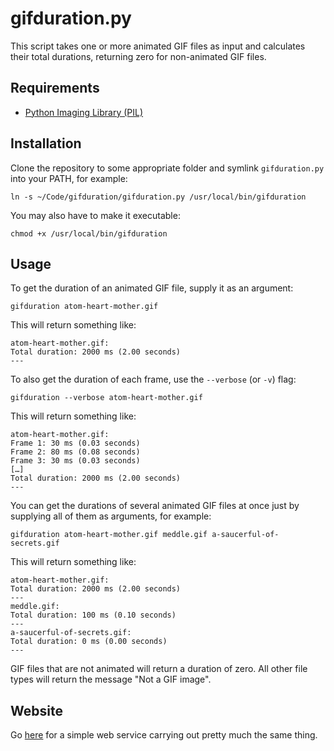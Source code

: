 # gifduration.py

This script takes one or more animated GIF files as input and calculates their
total durations, returning zero for non-animated GIF files.


## Requirements

* [Python Imaging Library (PIL)](http://www.pythonware.com/products/pil/)


## Installation

Clone the repository to some appropriate folder and symlink `gifduration.py` into your PATH, for example:

    ln -s ~/Code/gifduration/gifduration.py /usr/local/bin/gifduration

You may also have to make it executable:

    chmod +x /usr/local/bin/gifduration


## Usage

To get the duration of an animated GIF file, supply it as an argument:

    gifduration atom-heart-mother.gif

This will return something like:

    atom-heart-mother.gif:
    Total duration: 2000 ms (2.00 seconds)
    ---

To also get the duration of each frame, use the `--verbose` (or `-v`) flag:

    gifduration --verbose atom-heart-mother.gif

This will return something like:

    atom-heart-mother.gif:
    Frame 1: 30 ms (0.03 seconds)
    Frame 2: 80 ms (0.08 seconds)
    Frame 3: 30 ms (0.03 seconds)
    […]
    Total duration: 2000 ms (2.00 seconds)
    ---

You can get the durations of several animated GIF files at once just by supplying all of them as arguments, for example:

    gifduration atom-heart-mother.gif meddle.gif a-saucerful-of-secrets.gif

This will return something like:

    atom-heart-mother.gif:
    Total duration: 2000 ms (2.00 seconds)
    ---
    meddle.gif:
    Total duration: 100 ms (0.10 seconds)
    ---
    a-saucerful-of-secrets.gif:
    Total duration: 0 ms (0.00 seconds)
    ---

GIF files that are not animated will return a duration of zero. All other file types will return the message "Not a GIF image".


## Website

Go [here](http://gifduration.konstochvanligasaker.se/) for a simple web service carrying out pretty much the same thing.
